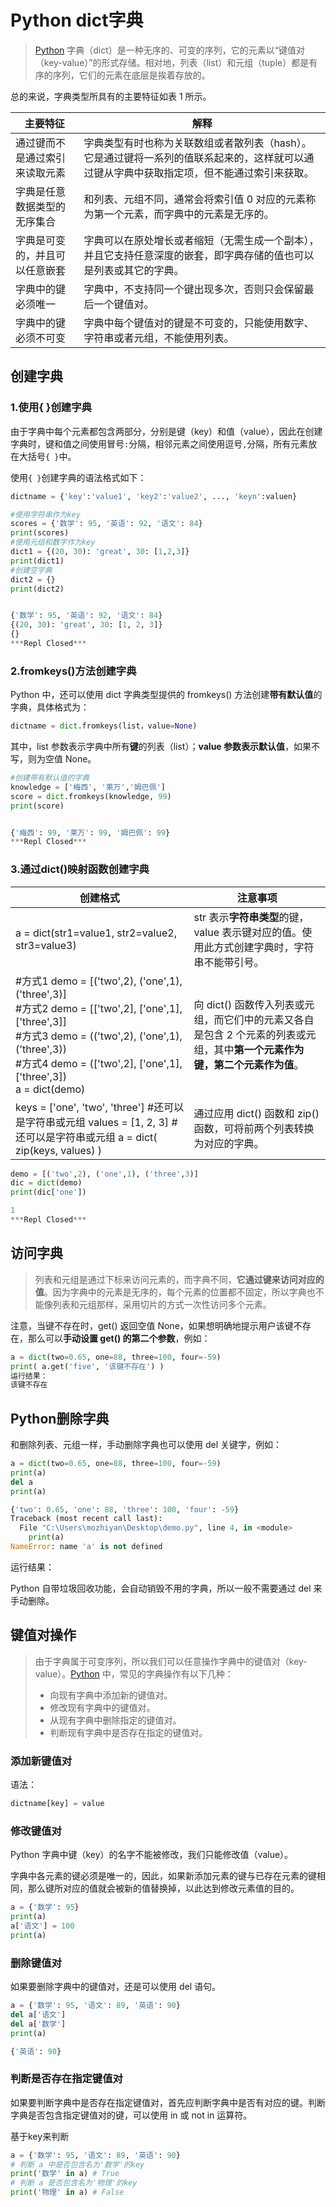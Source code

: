 # Python dict字典

> [Python](http://c.biancheng.net/python/) 字典（dict）是一种无序的、可变的序列，它的元素以“键值对（key-value）”的形式存储。相对地，列表（list）和元组（tuple）都是有序的序列，它们的元素在底层是挨着存放的。

总的来说，字典类型所具有的主要特征如表 1 所示。

| 主要特征                       | 解释                                                         |
| ------------------------------ | ------------------------------------------------------------ |
| 通过键而不是通过索引来读取元素 | 字典类型有时也称为关联数组或者散列表（hash）。它是通过键将一系列的值联系起来的，这样就可以通过键从字典中获取指定项，但不能通过索引来获取。 |
| 字典是任意数据类型的无序集合   | 和列表、元组不同，通常会将索引值 0 对应的元素称为第一个元素，而字典中的元素是无序的。 |
| 字典是可变的，并且可以任意嵌套 | 字典可以在原处增长或者缩短（无需生成一个副本），并且它支持任意深度的嵌套，即字典存储的值也可以是列表或其它的字典。 |
| 字典中的键必须唯一             | 字典中，不支持同一个键出现多次，否则只会保留最后一个键值对。 |
| 字典中的键必须不可变           | 字典中每个键值对的键是不可变的，只能使用数字、字符串或者元组，不能使用列表。 |

## 创建字典

### 1.使用{ }创建字典

由于字典中每个元素都包含两部分，分别是键（key）和值（value），因此在创建字典时，键和值之间使用冒号`:`分隔，相邻元素之间使用逗号`,`分隔，所有元素放在大括号`{ }`中。

使用`{ }`创建字典的语法格式如下：

```python
dictname = {'key':'value1', 'key2':'value2', ..., 'keyn':valuen}
```

```python
#使用字符串作为key
scores = {'数学': 95, '英语': 92, '语文': 84}
print(scores)
#使用元组和数字作为key
dict1 = {(20, 30): 'great', 30: [1,2,3]}
print(dict1)
#创建空字典
dict2 = {}
print(dict2)


{'数学': 95, '英语': 92, '语文': 84}
{(20, 30): 'great', 30: [1, 2, 3]}
{}
***Repl Closed***

```

### 2.fromkeys()方法创建字典

Python 中，还可以使用 dict 字典类型提供的 fromkeys() 方法创建**带有默认值**的字典，具体格式为：

```python
dictname = dict.fromkeys(list，value=None)
```

其中，list 参数表示字典中所有**键**的列表（list）；**value 参数表示默认值**，如果不写，则为空值 None。

```python
#创建带有默认值的字典
knowledge = ['梅西', '莱万','姆巴佩']
score = dict.fromkeys(knowledge, 99)
print(score)


{'梅西': 99, '莱万': 99, '姆巴佩': 99}
***Repl Closed***
```

### 3.通过dict()映射函数创建字典

| 创建格式                                                     | 注意事项                                                     |
| ------------------------------------------------------------ | ------------------------------------------------------------ |
| a = dict(str1=value1, str2=value2, str3=value3)              | str 表示**字符串类型**的键，value 表示键对应的值。使用此方式创建字典时，字符串不能带引号。 |
| #方式1 demo = [('two',2), ('one',1), ('three',3)] <br />#方式2 demo = [['two',2], ['one',1], ['three',3]] <br />#方式3 demo = (('two',2), ('one',1), ('three',3)) <br />#方式4 demo = (['two',2], ['one',1], ['three',3]) <br />a = dict(demo) | 向 dict() 函数传入列表或元组，而它们中的元素又各自是包含 2 个元素的列表或元组，其中**第一个元素作为键，第二个元素作为值**。 |
| keys = ['one', 'two', 'three'] #还可以是字符串或元组 values = [1, 2, 3] #还可以是字符串或元组 a = dict( zip(keys, values) ) | 通过应用 dict() 函数和 zip() 函数，可将前两个列表转换为对应的字典。 |

```python
demo = [('two',2), ('one',1), ('three',3)] 
dic = dict(demo)
print(dic['one'])

1
***Repl Closed***
```

## 访问字典

> 列表和元组是通过下标来访问元素的，而字典不同，**它通过键来访问对应的值**。因为字典中的元素是无序的，每个元素的位置都不固定，所以字典也不能像列表和元组那样，采用切片的方式一次性访问多个元素。

注意，当键不存在时，get() 返回空值 None，如果想明确地提示用户该键不存在，那么可以**手动设置 get() 的第二个参数**，例如：

```python
a = dict(two=0.65, one=88, three=100, four=-59)
print( a.get('five', '该键不存在') )
运行结果：
该键不存在
```

## Python删除字典

和删除列表、元组一样，手动删除字典也可以使用 del 关键字，例如：

```python
a = dict(two=0.65, one=88, three=100, four=-59)
print(a)
del a
print(a)

{'two': 0.65, 'one': 88, 'three': 100, 'four': -59}
Traceback (most recent call last):
  File "C:\Users\mozhiyan\Desktop\demo.py", line 4, in <module>
    print(a)
NameError: name 'a' is not defined
```

运行结果：

Python 自带垃圾回收功能，会自动销毁不用的字典，所以一般不需要通过 del 来手动删除。

## 键值对操作

> 由于字典属于可变序列，所以我们可以任意操作字典中的键值对（key-value）。[Python](http://c.biancheng.net/python/) 中，常见的字典操作有以下几种：
>
> - 向现有字典中添加新的键值对。
> - 修改现有字典中的键值对。
> - 从现有字典中删除指定的键值对。
> - 判断现有字典中是否存在指定的键值对。

### 添加新键值对

语法：

```python
dictname[key] = value
```

### 修改键值对

Python 字典中键（key）的名字不能被修改，我们只能修改值（value）。

字典中各元素的键必须是唯一的，因此，如果新添加元素的键与已存在元素的键相同，那么键所对应的值就会被新的值替换掉，以此达到修改元素值的目的。

```python
a = {'数学': 95}
print(a)
a['语文'] = 100
print(a)
```

### 删除键值对

如果要删除字典中的键值对，还是可以使用 del 语句。

```python
a = {'数学': 95, '语文': 89, '英语': 90}
del a['语文']
del a['数学']
print(a)

{'英语': 90}
```



### 判断是否存在指定键值对

如果要判断字典中是否存在指定键值对，首先应判断字典中是否有对应的键。判断字典是否包含指定键值对的键，可以使用 in 或 not in 运算符。

基于key来判断

```python
a = {'数学': 95, '语文': 89, '英语': 90}
# 判断 a 中是否包含名为'数学'的key
print('数学' in a) # True
# 判断 a 是否包含名为'物理'的key
print('物理' in a) # False
```


